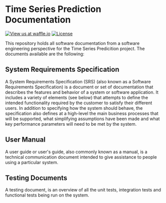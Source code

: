 # Time Series Prediction Documentation

[![View us at waffle.io](https://img.shields.io/badge/View%20our%20issue%20board%20at-Waffle.io-blue.svg)](http://waffle.io/TimeSeriesPrediction/time-series-documentation)
[![License](https://img.shields.io/github/license/TimeSeriesPrediction/time-series-server.svg)](https://raw.githubusercontent.com/TimeSeriesPrediction/time-series-server/master/LICENSE)

This repository holds all software documentation from a software engineering perspective for the Time Series Predicition project. The documents available are the following:

## System Requirements Specification

A System Requirements Specification (SRS) (also known as a Software Requirements Specification) is a document or set of documentation that describes the features and behavior of a system or software application. It includes a variety of elements (see below) that attempts to define the intended functionality required by the customer to satisfy their different users. In addition to specifying how the system should behave, the specification also defines at a high-level the main business processes that will be supported, what simplifying assumptions have been made and what key performance parameters will need to be met by the system.

## User Manual

A user guide or user's guide, also commonly known as a manual, is a technical communication document intended to give assistance to people using a particular system.

## Testing Documents

A testing document, is an overview of all the unit tests, integration tests and functional tests being run on the system.
